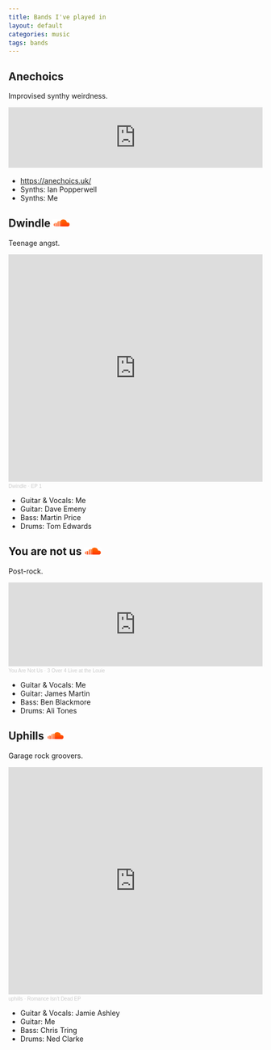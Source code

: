 ```yaml
---
title: Bands I've played in
layout: default
categories: music
tags: bands
---
```

## Anechoics

Improvised synthy weirdness.

<iframe style="border: 0; width: 100%; height: 120px;" src="https://bandcamp.com/EmbeddedPlayer/album=1027478205/size=large/bgcol=ffffff/linkcol=0687f5/tracklist=false/artwork=small/transparent=true/" seamless><a href="http://anechoics.bandcamp.com/album/live-at-the-greenbank-emom-volume-1">Live at the Greenbank EMOM volume 1 by Anechoics</a></iframe>

 * https://anechoics.uk/
 * Synths: Ian Popperwell
 * Synths: Me

## Dwindle <a href="http://soundcloud.com/dwindle98"><img src="soundcloud.png" height="15" border="0" alt="Dwindle on SoundCloud"></a>

Teenage angst.

<iframe width="100%" height="450" scrolling="no" frameborder="no" allow="autoplay" src="https://w.soundcloud.com/player/?url=https%3A//api.soundcloud.com/playlists/196113969&color=%23ff5500&auto_play=false&hide_related=false&show_comments=true&show_user=true&show_reposts=false&show_teaser=true"></iframe><div style="font-size: 10px; color: #cccccc;line-break: anywhere;word-break: normal;overflow: hidden;white-space: nowrap;text-overflow: ellipsis; font-family: Interstate,Lucida Grande,Lucida Sans Unicode,Lucida Sans,Garuda,Verdana,Tahoma,sans-serif;font-weight: 100;"><a href="https://soundcloud.com/dwindle98" title="Dwindle" target="_blank" style="color: #cccccc; text-decoration: none;">Dwindle</a> · <a href="https://soundcloud.com/dwindle98/sets/ep-1" title="EP 1" target="_blank" style="color: #cccccc; text-decoration: none;">EP 1</a></div>

 * Guitar & Vocals: Me
 * Guitar: Dave Emeny
 * Bass: Martin Price
 * Drums: Tom Edwards

## You are not us <a href="http://soundcloud.com/youarenotus"><img src="soundcloud.png" height="15" border="0" alt="You Are Not Us on SoundCloud"></a>

Post-rock.

<iframe width="100%" height="166" scrolling="no" frameborder="no" allow="autoplay" src="https://w.soundcloud.com/player/?url=https%3A//api.soundcloud.com/tracks/18494205&color=%23ff5500&auto_play=false&hide_related=false&show_comments=true&show_user=true&show_reposts=false&show_teaser=true"></iframe><div style="font-size: 10px; color: #cccccc;line-break: anywhere;word-break: normal;overflow: hidden;white-space: nowrap;text-overflow: ellipsis; font-family: Interstate,Lucida Grande,Lucida Sans Unicode,Lucida Sans,Garuda,Verdana,Tahoma,sans-serif;font-weight: 100;"><a href="https://soundcloud.com/youarenotus" title="You Are Not Us" target="_blank" style="color: #cccccc; text-decoration: none;">You Are Not Us</a> · <a href="https://soundcloud.com/youarenotus/3-over-4-live-at-the-louie" title="3 Over 4  Live at the Louie" target="_blank" style="color: #cccccc; text-decoration: none;">3 Over 4  Live at the Louie</a></div>

 * Guitar & Vocals: Me
 * Guitar: James Martin
 * Bass: Ben Blackmore
 * Drums: Ali Tones

## Uphills <a href="http://soundcloud.com/uphills"><img src="soundcloud.png" height="15" border="0" alt="Uphills on SoundCloud"></a>

Garage rock groovers.

<iframe width="100%" height="450" scrolling="no" frameborder="no" allow="autoplay" src="https://w.soundcloud.com/player/?url=https%3A//api.soundcloud.com/playlists/895560&color=%23ff5500&auto_play=false&hide_related=false&show_comments=true&show_user=true&show_reposts=false&show_teaser=true"></iframe><div style="font-size: 10px; color: #cccccc;line-break: anywhere;word-break: normal;overflow: hidden;white-space: nowrap;text-overflow: ellipsis; font-family: Interstate,Lucida Grande,Lucida Sans Unicode,Lucida Sans,Garuda,Verdana,Tahoma,sans-serif;font-weight: 100;"><a href="https://soundcloud.com/uphills" title="uphills" target="_blank" style="color: #cccccc; text-decoration: none;">uphills</a> · <a href="https://soundcloud.com/uphills/sets/romance-isnt-dead-ep" title="Romance Isn&#x27;t Dead EP" target="_blank" style="color: #cccccc; text-decoration: none;">Romance Isn&#x27;t Dead EP</a></div>

 * Guitar & Vocals: Jamie Ashley
 * Guitar: Me
 * Bass: Chris Tring
 * Drums: Ned Clarke
